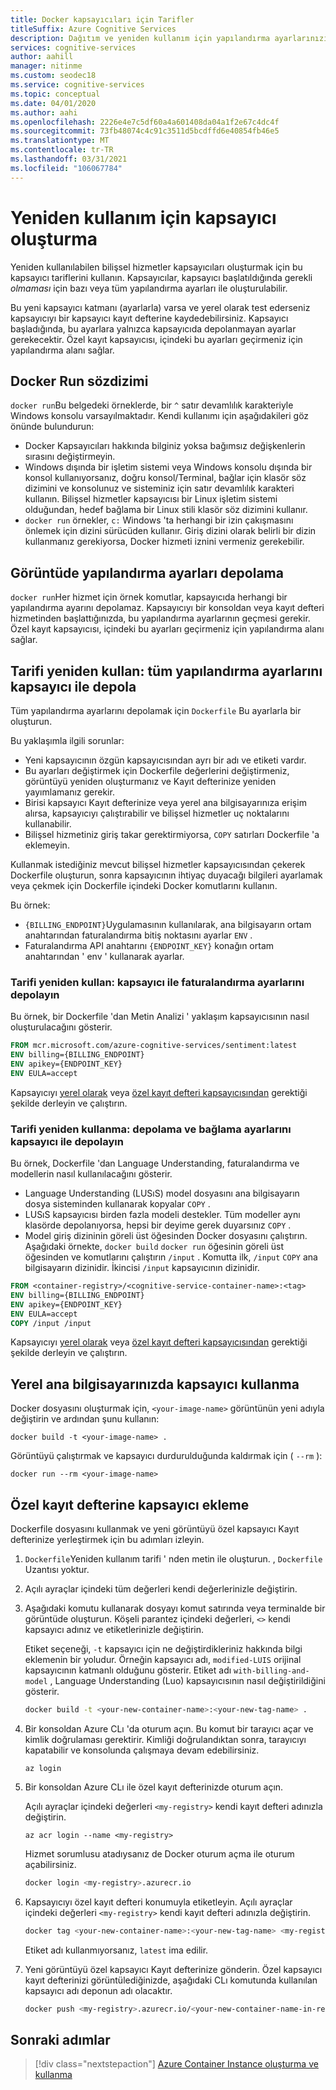 ```yaml
---
title: Docker kapsayıcıları için Tarifler
titleSuffix: Azure Cognitive Services
description: Dağıtım ve yeniden kullanım için yapılandırma ayarlarınızın bazılarını veya tümünü kullanarak kapsayıcıları nasıl oluşturacağınızı, test ve depolayacağınızı öğrenin.
services: cognitive-services
author: aahill
manager: nitinme
ms.custom: seodec18
ms.service: cognitive-services
ms.topic: conceptual
ms.date: 04/01/2020
ms.author: aahi
ms.openlocfilehash: 2226e4e7c5df60a4a601408da04a1f2e67c4dc4f
ms.sourcegitcommit: 73fb48074c4c91c3511d5bcdffd6e40854fb46e5
ms.translationtype: MT
ms.contentlocale: tr-TR
ms.lasthandoff: 03/31/2021
ms.locfileid: "106067784"
---
```

# <a name="create-containers-for-reuse"></a>Yeniden kullanım için kapsayıcı oluşturma

Yeniden kullanılabilen bilişsel hizmetler kapsayıcıları oluşturmak için bu kapsayıcı tariflerini kullanın. Kapsayıcılar, kapsayıcı başlatıldığında gerekli _olmaması_ için bazı veya tüm yapılandırma ayarları ile oluşturulabilir.

Bu yeni kapsayıcı katmanı (ayarlarla) varsa ve yerel olarak test ederseniz kapsayıcıyı bir kapsayıcı kayıt defterine kaydedebilirsiniz. Kapsayıcı başladığında, bu ayarlara yalnızca kapsayıcıda depolanmayan ayarlar gerekecektir. Özel kayıt kapsayıcısı, içindeki bu ayarları geçirmeniz için yapılandırma alanı sağlar.

## <a name="docker-run-syntax"></a>Docker Run sözdizimi

`docker run`Bu belgedeki örneklerde, bir `^` satır devamlılık karakteriyle Windows konsolu varsayılmaktadır. Kendi kullanımı için aşağıdakileri göz önünde bulundurun:

* Docker Kapsayıcıları hakkında bilginiz yoksa bağımsız değişkenlerin sırasını değiştirmeyin.
* Windows dışında bir işletim sistemi veya Windows konsolu dışında bir konsol kullanıyorsanız, doğru konsol/Terminal, bağlar için klasör söz dizimini ve konsolunuz ve sisteminiz için satır devamlılık karakteri kullanın.  Bilişsel hizmetler kapsayıcısı bir Linux işletim sistemi olduğundan, hedef bağlama bir Linux stili klasör söz dizimini kullanır.
* `docker run` örnekler, `c:` Windows 'ta herhangi bir izin çakışmasını önlemek için dizini sürücüden kullanır. Giriş dizini olarak belirli bir dizin kullanmanız gerekiyorsa, Docker hizmeti iznini vermeniz gerekebilir.

## <a name="store-no-configuration-settings-in-image"></a>Görüntüde yapılandırma ayarları depolama

`docker run`Her hizmet için örnek komutlar, kapsayıcıda herhangi bir yapılandırma ayarını depolamaz. Kapsayıcıyı bir konsoldan veya kayıt defteri hizmetinden başlattığınızda, bu yapılandırma ayarlarının geçmesi gerekir. Özel kayıt kapsayıcısı, içindeki bu ayarları geçirmeniz için yapılandırma alanı sağlar.

## <a name="reuse-recipe-store-all-configuration-settings-with-container"></a>Tarifi yeniden kullan: tüm yapılandırma ayarlarını kapsayıcı ile depola

Tüm yapılandırma ayarlarını depolamak için `Dockerfile` Bu ayarlarla bir oluşturun.

Bu yaklaşımla ilgili sorunlar:

* Yeni kapsayıcının özgün kapsayıcısından ayrı bir adı ve etiketi vardır.
* Bu ayarları değiştirmek için Dockerfile değerlerini değiştirmeniz, görüntüyü yeniden oluşturmanız ve Kayıt defterinize yeniden yayımlamanız gerekir.
* Birisi kapsayıcı Kayıt defterinize veya yerel ana bilgisayarınıza erişim alırsa, kapsayıcıyı çalıştırabilir ve bilişsel hizmetler uç noktalarını kullanabilir.
* Bilişsel hizmetiniz giriş takar gerektirmiyorsa, `COPY` satırları Dockerfile 'a eklemeyin.

Kullanmak istediğiniz mevcut bilişsel hizmetler kapsayıcısından çekerek Dockerfile oluşturun, sonra kapsayıcının ihtiyaç duyacağı bilgileri ayarlamak veya çekmek için Dockerfile içindeki Docker komutlarını kullanın.

Bu örnek:

* `{BILLING_ENDPOINT}`Uygulamasının kullanılarak, ana bilgisayarın ortam anahtarından faturalandırma bitiş noktasını ayarlar `ENV` .
* Faturalandırma API anahtarını `{ENDPOINT_KEY}` konağın ortam anahtarından ' env ' kullanarak ayarlar.

### <a name="reuse-recipe-store-billing-settings-with-container"></a>Tarifi yeniden kullan: kapsayıcı ile faturalandırma ayarlarını depolayın

Bu örnek, bir Dockerfile 'dan Metin Analizi ' yaklaşım kapsayıcısının nasıl oluşturulacağını gösterir.

```Dockerfile
FROM mcr.microsoft.com/azure-cognitive-services/sentiment:latest
ENV billing={BILLING_ENDPOINT}
ENV apikey={ENDPOINT_KEY}
ENV EULA=accept
```

Kapsayıcıyı [yerel olarak](#how-to-use-container-on-your-local-host) veya [özel kayıt defteri kapsayıcısından](#how-to-add-container-to-private-registry) gerektiği şekilde derleyin ve çalıştırın.

### <a name="reuse-recipe-store-billing-and-mount-settings-with-container"></a>Tarifi yeniden kullanma: depolama ve bağlama ayarlarını kapsayıcı ile depolayın

Bu örnek, Dockerfile 'dan Language Understanding, faturalandırma ve modellerin nasıl kullanılacağını gösterir.

* Language Understanding (LUSıS) model dosyasını ana bilgisayarın dosya sisteminden kullanarak kopyalar `COPY` .
* LUSıS kapsayıcısı birden fazla modeli destekler. Tüm modeller aynı klasörde depolanıyorsa, hepsi bir deyime gerek duyarsınız `COPY` .
* Model giriş dizininin göreli üst öğesinden Docker dosyasını çalıştırın. Aşağıdaki örnekte, `docker build` `docker run` öğesinin göreli üst öğesinden ve komutlarını çalıştırın `/input` . Komutta ilk, `/input` `COPY` ana bilgisayarın dizinidir. İkincisi `/input` kapsayıcının dizinidir.

```Dockerfile
FROM <container-registry>/<cognitive-service-container-name>:<tag>
ENV billing={BILLING_ENDPOINT}
ENV apikey={ENDPOINT_KEY}
ENV EULA=accept
COPY /input /input
```

Kapsayıcıyı [yerel olarak](#how-to-use-container-on-your-local-host) veya [özel kayıt defteri kapsayıcısından](#how-to-add-container-to-private-registry) gerektiği şekilde derleyin ve çalıştırın.

## <a name="how-to-use-container-on-your-local-host"></a>Yerel ana bilgisayarınızda kapsayıcı kullanma

Docker dosyasını oluşturmak için, `<your-image-name>` görüntünün yeni adıyla değiştirin ve ardından şunu kullanın:

```console
docker build -t <your-image-name> .
```

Görüntüyü çalıştırmak ve kapsayıcı durdurulduğunda kaldırmak için ( `--rm` ):

```console
docker run --rm <your-image-name>
```

## <a name="how-to-add-container-to-private-registry"></a>Özel kayıt defterine kapsayıcı ekleme

Dockerfile dosyasını kullanmak ve yeni görüntüyü özel kapsayıcı Kayıt defterinize yerleştirmek için bu adımları izleyin.  

1. `Dockerfile`Yeniden kullanım tarifi ' nden metin ile oluşturun. , `Dockerfile` Uzantısı yoktur.

1. Açılı ayraçlar içindeki tüm değerleri kendi değerlerinizle değiştirin.

1. Aşağıdaki komutu kullanarak dosyayı komut satırında veya terminalde bir görüntüde oluşturun. Köşeli parantez içindeki değerleri, `<>` kendi kapsayıcı adınız ve etiketlerinizle değiştirin.  

    Etiket seçeneği, `-t` kapsayıcı için ne değiştirdikleriniz hakkında bilgi eklemenin bir yoludur. Örneğin kapsayıcı adı, `modified-LUIS` orijinal kapsayıcının katmanlı olduğunu gösterir. Etiket adı `with-billing-and-model` , Language Understanding (Luo) kapsayıcısının nasıl değiştirildiğini gösterir.

    ```Bash
    docker build -t <your-new-container-name>:<your-new-tag-name> .
    ```

1. Bir konsoldan Azure CLı 'da oturum açın. Bu komut bir tarayıcı açar ve kimlik doğrulaması gerektirir. Kimliği doğrulandıktan sonra, tarayıcıyı kapatabilir ve konsolunda çalışmaya devam edebilirsiniz.

    ```azurecli
    az login
    ```

1. Bir konsoldan Azure CLı ile özel kayıt defterinizde oturum açın.

    Açılı ayraçlar içindeki değerleri `<my-registry>` kendi kayıt defteri adınızla değiştirin.  

    ```azurecli
    az acr login --name <my-registry>
    ```

    Hizmet sorumlusu atadıysanız de Docker oturum açma ile oturum açabilirsiniz.

    ```Bash
    docker login <my-registry>.azurecr.io
    ```

1. Kapsayıcıyı özel kayıt defteri konumuyla etiketleyin. Açılı ayraçlar içindeki değerleri `<my-registry>` kendi kayıt defteri adınızla değiştirin. 

    ```Bash
    docker tag <your-new-container-name>:<your-new-tag-name> <my-registry>.azurecr.io/<your-new-container-name-in-registry>:<your-new-tag-name>
    ```

    Etiket adı kullanmıyorsanız, `latest` ima edilir.

1. Yeni görüntüyü özel kapsayıcı Kayıt defterinize gönderin. Özel kapsayıcı kayıt defterinizi görüntülediğinizde, aşağıdaki CLı komutunda kullanılan kapsayıcı adı deponun adı olacaktır.

    ```Bash
    docker push <my-registry>.azurecr.io/<your-new-container-name-in-registry>:<your-new-tag-name>
    ```

## <a name="next-steps"></a>Sonraki adımlar

> [!div class="nextstepaction"]
> [Azure Container Instance oluşturma ve kullanma](azure-container-instance-recipe.md)

<!--
## Store input and output configuration settings

Bake in input params only

FROM containerpreview.azurecr.io/microsoft/cognitive-services-luis:<tag>
COPY luisModel1 /input/
COPY luisModel2 /input/

## Store all configuration settings

If you are a single manager of the container, you may want to store all settings in the container. The new, resulting container will not need any variables passed in to run. 

Issues with this approach:

* In order to change these settings, you will have to change the values of the Dockerfile and rebuild the file. 
* If someone gets access to your container registry or your local host, they can run the container and use the Cognitive Services endpoints. 

The following _partial_ Dockerfile shows how to statically set the values for billing and model. This example uses the 

```Dockerfile
FROM <container-registry>/<cognitive-service-container-name>:<tag>
ENV billing=<billing value>
ENV apikey=<apikey value>
COPY luisModel1 /input/
COPY luisModel2 /input/
```

->
